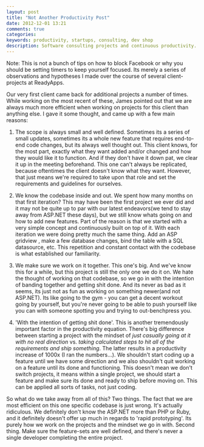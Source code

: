 ```yaml
---
layout: post
title: "Not Another Productivity Post"
date: 2012-12-01 13:21
comments: true
categories: 
keywords: productivity, startups, consulting, dev shop
description: Software consulting projects and continuous productivity.
---
```


Note: This is not a bunch of tips on how to block Facebook or why you should be setting timers to keep yourself focused. Its merely a series of observations and hypotheses I made over the course of several client-projects at ReadyApps.

Our very first client came back for additional projects a number of times. While working on the most recent of these, James pointed out that we are always much more efficient when working on projects for this client than anything else. I gave it some thought, and came up with a few main reasons:

1. The scope is always small and well defined. Sometimes its a series of small updates, sometimes its a whole new feature that requires end-to-end code changes, but its always well thought out. This client knows, for the most part, exactly what they want added and/or changed and how they would like it to function. And if they don't have it down pat, we clear it up in the meeting beforehand. This one can't always be replicated, because oftentimes the client doesn't know what they want. However, that just means we're required to take upon that role and set the requirements and guidelines for ourselves.

2. We know the codebase inside and out. We spent how many months on that first iteration? This may have been the first project we ever did and it may not be quite up to par with our latest endeavors(we tend to stay away from ASP.NET these days), but we still know whats going on and how to add new features. Part of the reason is that we started with a very simple concept and continuously built on top of it. With each iteration we were doing pretty much the same thing. Add an ASP gridview , make a few database changes, bind the table with a SQL datasource, etc. This repetition and constant contact with the codebase is what established our familiarity. 

3. We make sure we work on it together. This one's big. And we've know this for a while, but this project is still the only one we do it on. We hate the thought of working on that codebase, so we go in with the intention of banding together and getting shit done. And its never as bad as it seems, its just not as fun as working on something newer(and not ASP.NET). Its like going to the gym - you can get a decent workout going by yourself, but you're never going to be able to push yourself like you can with someone spotting you and trying to out-benchpress you. 

4. 'With the intention of getting shit done'. This is another tremendously important factor in the productivity equation. There's big difference between starting a project with the mindset of <i>just casually going at it with no real direction</i> vs. <i>taking calculated steps to hit all of the requirements and ship something</i>. The latter results in a productivity increase of 1000x (I ran the numbers...). We shouldn't start coding up a feature until we have some direction and we also shouldn't quit working on a feature until its done and functioning. This doesn't mean we don't switch projects, it means within a single project, we should start a feature and make sure its done and ready to ship before moving on. This can be applied all sorts of tasks, not just coding. 

So what do we take away from all of this? Two things. The fact that we are most efficient on this one specific codebase is just wrong. It's actually ridiculous. We definitely don't know the ASP.NET more than PHP or Ruby, and it definitely doesn't offer up much in regards to 'rapid prototyping'. Its purely how we work on the projects and the mindset we go in with. Second thing. Make sure the feature-sets are well defined, and there's never a single developer completing the entire project.